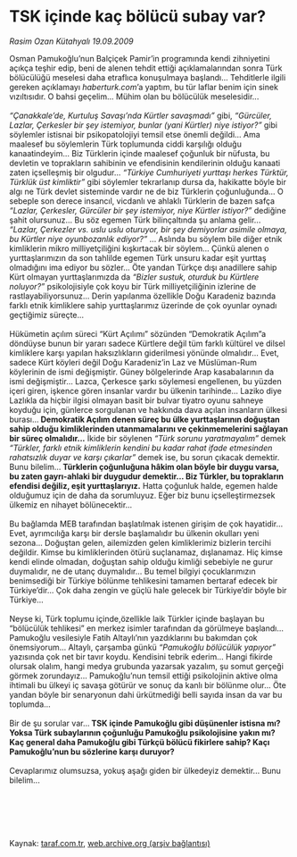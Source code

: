 # TSK içinde kaç bölücü subay var?

*Rasim Ozan Kütahyalı 19.09.2009*

<div class="taraf_structure_2col_1zq">
<div class="margen_n">



 <p>Osman Pamukoğlu’nun Balçiçek Pamir’in programında kendi zihniyetini açıkça teşhir edip, beni de alenen tehdit ettiği açıklamalarından sonra Türk bölücülüğü meselesi daha etraflıca konuşulmaya başlandı... Tehditlerle ilgili gereken açıklamayı <i>haberturk.com</i>’a yaptım, bu tür laflar benim için sinek vızıltısıdır. O bahsi geçelim... Mühim olan bu bölücülük meselesidir...<i> <br/><br/>“Çanakkale’de, Kurtuluş Savaşı’nda Kürtler savaşmadı”</i> gibi, <i>“Gürcüler, Lazlar, Çerkesler bir şey istemiyor, bunlar (yani Kürtler) niye istiyor?”</i> gibi söylemler istisnai bir psikopatolojiyi temsil etse önemli değildi... Ama maalesef bu söylemlerin Türk toplumunda ciddi karşılığı olduğu kanaatindeyim... Biz Türklerin içinde maalesef çoğunluk bir nüfusta, bu devletin ve toprakların sahibinin ve efendisinin kendilerinin olduğu kanaati zaten içselleşmiş bir olgudur... <i>“Türkiye Cumhuriyeti yurttaşı herkes Türktür, Türklük üst kimliktir”</i> gibi söylemler tekrarlanıp dursa da, hakikatte böyle bir algı ne Türk devlet sisteminde vardır ne de biz Türklerin çoğunluğunda... O sebeple son derece insancıl, vicdanlı ve ahlaklı Türklerin de bazen safça <i>“Lazlar, Çerkesler, Gürcüler bir şey istemiyor, niye Kürtler istiyor?”</i> dediğine şahit olursunuz... Bu söz egemen Türk bilinçaltında şu anlama gelir... <i>“Lazlar, Çerkezler vs. uslu uslu oturuyor, bir şey demiyorlar asimile olmaya, bu Kürtler niye oyunbozanlık ediyor?”</i> ... Aslında bu söylem bile diğer etnik kimliklerin mikro milliyetçiliğini kışkırtacak bir söylem... Çünkü alenen o yurttaşlarımızın da son tahlilde egemen Türk unsuru kadar eşit yurttaş olmadığını ima ediyor bu sözler... Öte yandan Türkçe dışı anadillere sahip Kürt olmayan yurttaşlarımızda da <i>“Bizler sustuk, oturduk bu Kürtlere noluyor?”</i> psikolojisiyle çok koyu bir Türk milliyetçiliğinin izlerine de rastlayabiliyorsunuz... Derin yapılanma özellikle Doğu Karadeniz bazında farklı etnik kimliklere sahip yurttaşlarımız üzerinde de çok oyunlar oynadı geçtiğimiz süreçte... <br/><br/>Hükümetin açılım süreci “Kürt Açılımı” sözünden “Demokratik Açılım”a döndüyse bunun bir yararı sadece Kürtlere değil tüm farklı kültürel ve dilsel kimliklere karşı yapılan haksızlıkların giderilmesi yönünde olmalıdır... Evet, sadece Kürt köyleri değil Doğu Karadeniz’in Laz ve Müslüman-Rum köylerinin de ismi değişmiştir. Güney bölgelerinde Arap kasabalarının da ismi değişmiştir... Lazca, Çerkesce şarkı söylemesi engellenen, bu yüzden içeri giren, işkence gören insanlar vardır bu ülkenin tarihinde... Laziko diye Lazlıkla da hiçbir ilgisi olmayan basit bir bulvar tiyatro oyunu sahneye koyduğu için, günlerce sorgulanan ve hakkında dava açılan insanların ülkesi burası...<b> Demokratik Açılım denen süreç bu ülke yurttaşlarının doğuştan sahip olduğu kimliklerinden utanmamalarını ve çekinmemelerini sağlayan bir süreç olmalıdır...</b> İkide bir söylenen <i>“Türk sorunu yaratmayalım” </i>demek <i>“Türkler, farklı etnik kimliklerin kendini bu kadar rahat ifade etmesinden rahatsızlık duyar ve karşı çıkarlar”</i> demek ise, bu sorun çıkacak demektir. Bunu bilelim...<b> Türklerin çoğunluğuna hâkim olan böyle bir duygu varsa, bu zaten gayrı-ahlaki bir duygudur demektir... Biz Türkler, bu toprakların efendisi değiliz, eşit yurttaşlarıyız.</b> Hatta çoğunluk halde, egemen halde olduğumuz için de daha da sorumluyuz. Eğer biz bunu içselleştirmezsek ülkemiz en nihayet bölünecektir... <br/><br/>Bu bağlamda MEB tarafından başlatılmak istenen girişim de çok hayatidir... Evet, ayrımcılığa karşı bir dersle başlamalıdır bu ülkenin okulları yeni sezona... Doğuştan gelen, ailemizden gelen kimliklerimiz bizlerin tercihi değildir. Kimse bu kimliklerinden ötürü suçlanamaz, dışlanamaz. Hiç kimse kendi elinde olmadan, doğuştan sahip olduğu kimliği sebebiyle ne gurur duymalıdır, ne de utanç duymalıdır... Bu temel bilgiyi çocuklarımızın benimsediği bir Türkiye bölünme tehlikesini tamamen bertaraf edecek bir Türkiye’dir... Çok daha zengin ve güçlü hale gelecek bir Türkiye’dir böyle bir Türkiye... <br/><br/>Neyse ki, Türk toplumu içinde,özellikle laik Türkler içinde başlayan bu “bölücülük tehlikesi” en merkez isimler tarafından da görülmeye başlandı... Pamukoğlu vesilesiyle Fatih Altaylı’nın yazdıklarını bu bakımdan çok önemsiyorum... Altaylı, çarşamba günkü <i>“Pamukoğlu bölücülük yapıyor”</i> yazısında çok net bir tavır koydu. Kendisini tebrik ederim... Hangi fikirde olursak olalım, hangi medya grubunda yazarsak yazalım, şu somut gerçeği görmek zorundayız... Pamukoğlu’nun temsil ettiği psikolojinin aktive olma ihtimali bu ülkeyi iç savaşa götürür ve sonuç da kanlı bir bölünme olur... Öte yandan böyle bir senaryonun dahi ürkütmediği belli sayıda insan da var bu toplumda... <br/><br/>Bir de şu sorular var...<b> TSK içinde Pamukoğlu gibi düşünenler istisna mı? Yoksa Türk subaylarının çoğunluğu Pamukoğlu psikolojisine yakın mı? Kaç general daha Pamukoğlu gibi Türkçü bölücü fikirlere sahip? Kaçı Pamukoğlu’nun bu sözlerine karşı duruyor? </b><br/><br/>Cevaplarımız olumsuzsa, yokuş aşağı giden bir ülkedeyiz demektir... Bunu bilelim...</p>
<br/>
<br/>
<br/>



<br/>


<div id="taraf_not">
</div>

</div>


</div>

Kaynak: [taraf.com.tr](http://taraf.com.tr:80/makale/7502.htm), [web.archive.org (arşiv bağlantısı)](http://web.archive.org/web/20091218090523/http://taraf.com.tr:80/makale/7502.htm)
